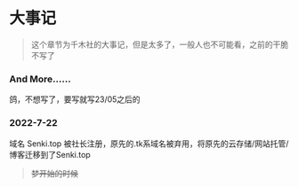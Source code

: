 # 大事记

> 这个章节为千木社的大事记，但是太多了，一般人也不可能看，之前的干脆不写了

### And More...... <a href="#_2020-11-23" id="_2020-11-23"></a>

鸽，不想写了，要写就写23/05之后的

### 2022-7-22 <a href="#_2020-11-23" id="_2020-11-23"></a>

域名 Senki.top 被社长注册，原先的.tk系域名被弃用，将原先的云存储/网站托管/博客迁移到了Senki.top

> ~~梦开始的时候~~
